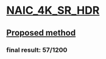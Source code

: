 # [NAIC_4K_SR_HDR](https://www.kesci.com/home/competition/5d84728ab1468c002ca1825a)

## [Proposed method](https://www.kesci.com/home/workspace/project?tab=public)

### final result: 57/1200
